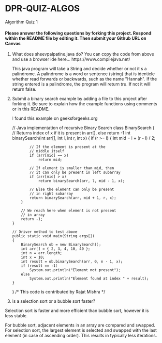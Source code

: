# DPR-QUIZ-ALGOS
Algorithm Quiz 1
 
<h4>Please answer the following questions by forking this project. Respond within the README file by editing it. Then submit your Github URL on Canvas</h4>
<ol>
 <li>What does sheevpalpatine.java do? You can copy the code from above and use a browser ide here... https://www.compilejava.net/</li>
 
 This java program will take a String and decide whether or not it s a palindrome. A palindrome is a word or sentence (string) that is identicle whether read forwards or backwards, such as the name "Hannah". If the string entered is a palindrome, the program will return tru. If not it will return false. 
 
 
 
  <li>Submit a binary search example by adding a file to this project after forking it. Be sure to explain how the example functions using comments or in this README.</li>
  
  I found this example on geeksforgeeks.org

// Java implementation of recursive Binary Search 
class BinarySearch { 
	// Returns index of x if it is present in arr[], else return -1 
	int binarySearch(int arr[], int l, int r, int x) 
	{ 
		if (r >= l) { 
			int mid = l + (r - l) / 2; 

			// If the element is present at the 
			// middle itself 
			if (arr[mid] == x) 
				return mid; 

			// If element is smaller than mid, then 
			// it can only be present in left subarray 
			if (arr[mid] > x) 
				return binarySearch(arr, l, mid - 1, x); 

			// Else the element can only be present 
			// in right subarray 
			return binarySearch(arr, mid + 1, r, x); 
		} 

		// We reach here when element is not present 
		// in array 
		return -1; 
	} 

	// Driver method to test above 
	public static void main(String args[]) 
	{ 
		BinarySearch ob = new BinarySearch(); 
		int arr[] = { 2, 3, 4, 10, 40 }; 
		int n = arr.length; 
		int x = 10; 
		int result = ob.binarySearch(arr, 0, n - 1, x); 
		if (result == -1) 
			System.out.println("Element not present"); 
		else
			System.out.println("Element found at index " + result); 
	} 
} 
/* This code is contributed by Rajat Mishra */
  
  
  
  
  
  <li>Is a selection sort or a bubble sort faster?</li>
 </ol>

Selection sort is faster and more efficient than bubble sort, however it is less stable.

For bubble sort, adjacent elements in an array are compared and swapped.
For selection sort, the largest element is selected and swapped with the last element (in case of ascending order). This results in typically less iterations.

